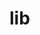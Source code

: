 # lib
<!DOCTYPE html>
<html lang="ja">
<head>
    <meta charset="UTF-8">
    <meta name="viewport" content="width=device-width">
    <link rel="stylesheet" href="style.css">
    <title>Clock</title>
</head>
<body>
    <canvas id="canvas"></canvas>
    <script src="https://code.jquery.com/jquery-1.12.4.min.js"></script>
    <script src="app.js"></script>
</body>
</html>
